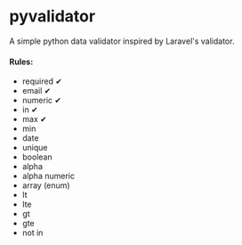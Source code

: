 # pyvalidator

A simple python data validator inspired by Laravel's validator.

#### Rules:
- required &#10004;
- email &#10004;
- numeric &#10004;
- in &#10004;
- max &#10004;
- min
- date
- unique
- boolean
- alpha
- alpha numeric
- array (enum)
- lt
- lte
- gt
- gte
- not in